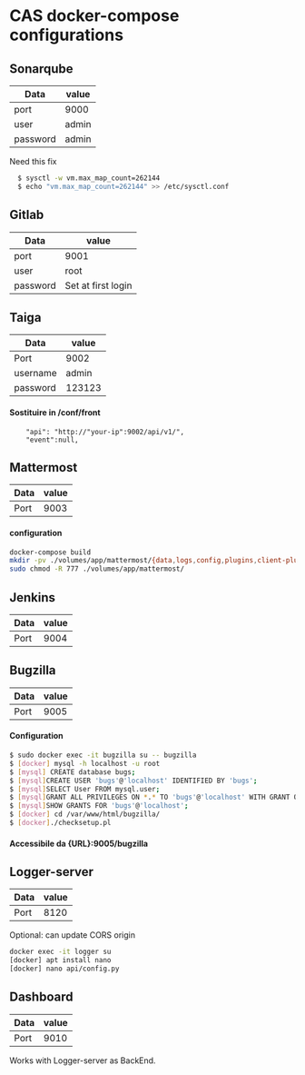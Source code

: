 # CAS docker-compose configurations

## Sonarqube

Data | value
-----|-----
port | 9000
user | admin
password | admin

Need this fix
```bash
  $ sysctl -w vm.max_map_count=262144
  $ echo "vm.max_map_count=262144" >> /etc/sysctl.conf
```

## Gitlab

  Data | value
  -----|-----
  port | 9001
  user | root
  password | Set at first login

## Taiga

Data | value
-----|-----
Port |9002
username | admin
password | 123123

#### Sostituire in /conf/front
```
    "api": "http://"your-ip":9002/api/v1/",
    "event":null,
```

## Mattermost
Data | value
-----|-----
Port | 9003

#### configuration
``` bash
docker-compose build
mkdir -pv ./volumes/app/mattermost/{data,logs,config,plugins,client-plugins}
sudo chmod -R 777 ./volumes/app/mattermost/
```

## Jenkins
Data | value
-----|-----
Port | 9004

## Bugzilla
  Data | value
  -----|-----
  Port | 9005

#### Configuration
```bash
$ sudo docker exec -it bugzilla su -- bugzilla
$ [docker] mysql -h localhost -u root
$ [mysql] CREATE database bugs;
$ [mysql]CREATE USER 'bugs'@'localhost' IDENTIFIED BY 'bugs';
$ [mysql]SELECT User FROM mysql.user;
$ [mysql]GRANT ALL PRIVILEGES ON *.* TO 'bugs'@'localhost' WITH GRANT OPTION;
$ [mysql]SHOW GRANTS FOR 'bugs'@'localhost';
$ [docker] cd /var/www/html/bugzilla/
$ [docker]./checksetup.pl
```

#### Accessibile da {URL}:9005/bugzilla

## Logger-server
  Data | value
  -----|-----
  Port | 8120

Optional: can update CORS origin
```bash
docker exec -it logger su
[docker] apt install nano
[docker] nano api/config.py
```

## Dashboard
  Data | value
  -----|-----
  Port | 9010

Works with Logger-server as BackEnd.
